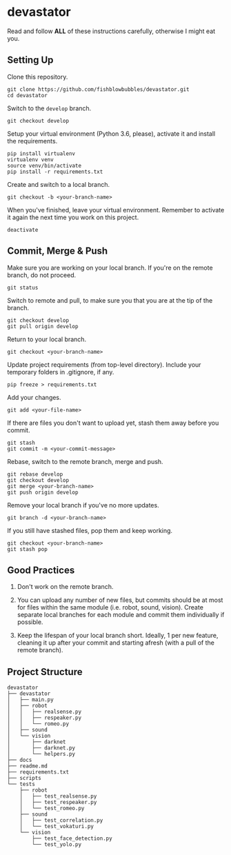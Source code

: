 # devastator

Read and follow **ALL** of these instructions carefully, otherwise I might eat you.

## Setting Up

Clone this repository.
```
git clone https://github.com/fishblowbubbles/devastator.git
cd devastator
```
Switch to the `develop` branch.
```
git checkout develop
```
Setup your virtual environment (Python 3.6, please), activate it and install the requirements.
```
pip install virtualenv
virtualenv venv
source venv/bin/activate
pip install -r requirements.txt
```
Create and switch to a local branch.
```
git checkout -b <your-branch-name>
```
When you've finished, leave your virtual environment. Remember to activate it again the next time you work on this project.
```
deactivate
```

## Commit, Merge & Push

Make sure you are working on your local branch. If you're on the remote branch, do not proceed.
```
git status
```
Switch to remote and pull, to make sure you that you are at the tip of the branch.
```
git checkout develop
git pull origin develop
```
Return to your local branch.
```
git checkout <your-branch-name>
```
Update project requirements (from top-level directory). Include your temporary folders in .gitignore, if any.
```
pip freeze > requirements.txt
```
Add your changes.
```
git add <your-file-name>
```
If there are files you don't want to upload yet, stash them away before you commit.
```
git stash
git commit -m <your-commit-message>
```
Rebase, switch to the remote branch, merge and push.
```
git rebase develop
git checkout develop
git merge <your-branch-name>
git push origin develop
```
Remove your local branch if you've no more updates.
```
git branch -d <your-branch-name>
```
If you still have stashed files, pop them and keep working.
```
git checkout <your-branch-name>
git stash pop
```

## Good Practices

1.  Don't work on the remote branch.

2.  You can upload any number of new files, but commits should be at most for files within the same module (i.e. robot, sound, vision). Create separate local branches for each module and commit them individually if possible.

3.  Keep the lifespan of your local branch short. Ideally, 1 per new feature, cleaning it up after your commit and starting afresh (with a pull of the remote branch).

## Project Structure

```
devastator
├── devastator
│   ├── main.py
│   ├── robot
│   │   ├── realsense.py
│   │   ├── respeaker.py
│   │   └── romeo.py
│   ├── sound
│   └── vision
│       ├── darknet
│       ├── darknet.py
│       └── helpers.py
├── docs
├── readme.md
├── requirements.txt
├── scripts
└── tests
    ├── robot
    │   ├── test_realsense.py
    │   ├── test_respeaker.py
    │   └── test_romeo.py
    ├── sound
    │   ├── test_correlation.py
    │   └── test_vokaturi.py
    └── vision
        ├── test_face_detection.py
        └── test_yolo.py
```